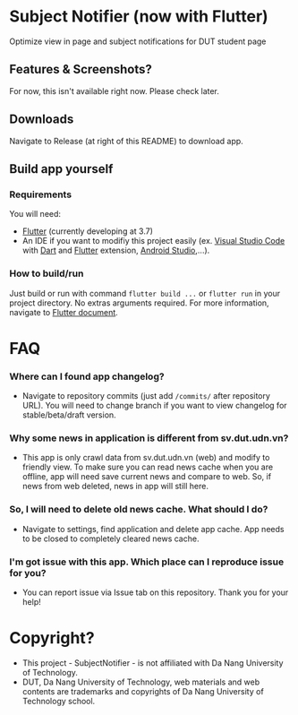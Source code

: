 # Subject Notifier (now with Flutter)

Optimize view in page and subject notifications for DUT student page

## Features & Screenshots?

For now, this isn't available right now. Please check later.

## Downloads

Navigate to Release (at right of this README) to download app.

## Build app yourself

### Requirements
You will need:
- [Flutter](https://flutter.dev/) (currently developing at 3.7)
- An IDE if you want to modifiy this project easily (ex. [Visual Studio Code](https://code.visualstudio.com/) with [Dart](https://marketplace.visualstudio.com/items?itemName=Dart-Code.dart-code) and [Flutter](https://marketplace.visualstudio.com/items?itemName=Dart-Code.flutter) extension, [Android Studio](https://developer.android.com/studio),...).

### How to build/run
Just build or run with command `flutter build ...` or `flutter run` in your project directory. No extras arguments required. For more information, navigate to [Flutter document](https://docs.flutter.dev/).

# FAQ

### Where can I found app changelog?

- Navigate to repository commits (just add `/commits/` after repository URL). You will need to change branch if you want to view changelog for stable/beta/draft version.

### Why some news in application is different from sv.dut.udn.vn?

- This app is only crawl data from sv.dut.udn.vn (web) and modify to friendly view. To make sure you can read news cache when you are offline, app will need save current news and compare to web. So, if news from web deleted, news in app will still here.

### So, I will need to delete old news cache. What should I do?

- Navigate to settings, find application and delete app cache. App needs to be closed to completely cleared news cache.

### I'm got issue with this app. Which place can I reproduce issue for you?

- You can report issue via Issue tab on this repository. Thank you for your help!

# Copyright?

- This project - SubjectNotifier - is not affiliated with Da Nang University of Technology.
- DUT, Da Nang University of Technology, web materials and web contents are trademarks and copyrights of Da Nang University of Technology school.
